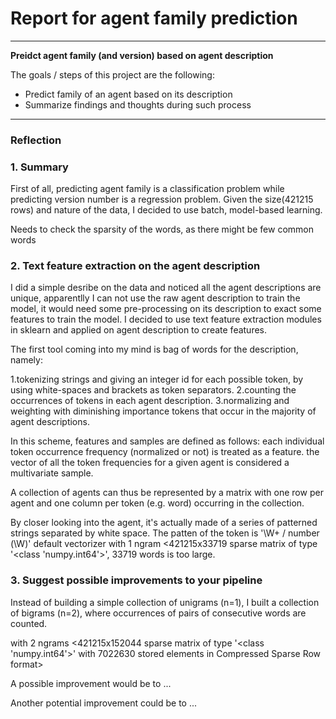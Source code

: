 # **Report for agent family prediction**


---

**Preidct agent family (and version) based on agent description**

The goals / steps of this project are the following:
* Predict family of an agent based on its description
* Summarize findings and thoughts during such process


[//]: # (Image References)

[image1]: ./examples/grayscale.jpg "Grayscale"

---

### Reflection

### 1. Summary
First of all, predicting agent family is a classification problem while predicting version number is a regression problem.
Given the size(421215 rows) and nature of the data, I decided to use batch, model-based learning.



Needs to check the sparsity of the words, as there might be few common words

### 2. Text feature extraction on the agent description

I did a simple desribe on the data and noticed all the agent descriptions are unique, apparentlly I can not use the raw agent description
to train the model, it would need some pre-processing on its description to exact some features to train the model.
I decided to use text feature extraction modules in sklearn and applied on agent description to create features.

The first tool coming into my mind is bag of words for the description, namely:

1.tokenizing strings and giving an integer id for each possible token,  by using white-spaces and brackets as token separators.
2.counting the occurrences of tokens in each agent description.
3.normalizing and weighting with diminishing importance tokens that occur in the majority of agent descriptions.

In this scheme, features and samples are defined as follows:
each individual token occurrence frequency (normalized or not) is treated as a feature.
the vector of all the token frequencies for a given agent is considered a multivariate sample.

A collection of agents can thus be represented by a matrix with one row per agent and one column per token (e.g. word) occurring in the collection.

By closer looking into the agent, it's actually made of a series of patterned strings separated by white space. The patten of the token is
'\W+ / number (\W)'
default vectorizer with 1 ngram
<421215x33719 sparse matrix of type '<class 'numpy.int64'>', 33719 words is too large.
### 3. Suggest possible improvements to your pipeline

Instead of building a simple collection of unigrams (n=1), I built a collection of bigrams (n=2), where occurrences of pairs of consecutive words are counted.

with 2 ngrams
<421215x152044 sparse matrix of type '<class 'numpy.int64'>'
	with 7022630 stored elements in Compressed Sparse Row format>

A possible improvement would be to ...

Another potential improvement could be to ...
